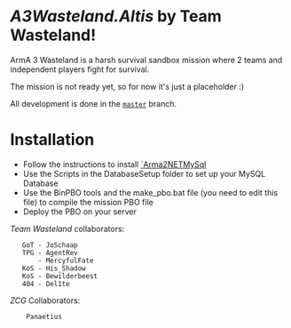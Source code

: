 *A3Wasteland.Altis* by Team Wasteland!
===================

ArmA 3 Wasteland is a harsh survival sandbox mission where 2 teams and independent players fight for survival.


The mission is not ready yet, so for now it's just a placeholder :)

All development is done in the <a href="https://github.com/Panaetius/ZCG_A3Wasteland_Altis/tree/master">`master`</a> branch.

Installation
============

- Follow the instructions to install <a href="http://arma2netmysqlplugin.readthedocs.org/en/latest/">`Arma2NETMySql</a>
- Use the Scripts in the DatabaseSetup folder to set up your MySQL Database
- Use the BinPBO tools and the make_pbo.bat file (you need to edit this file) to compile the mission PBO file
- Deploy the PBO on your server


*Team Wasteland* collaborators:

       GoT - JoSchaap
       TPG - AgentRev
           - MercyfulFate
       KoS - His_Shadow
       KoS - Bewilderbeest
       404 - Del1te
	   
	   
	   
*ZCG* Collaborators:

		Panaetius

